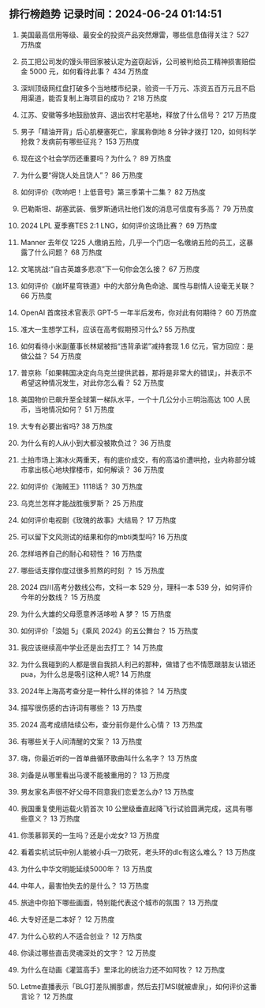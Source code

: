 
## 排行榜趋势 记录时间：2024-06-24 01:14:51
  
  1. 美国最高信用等级、最安全的投资产品突然爆雷，哪些信息值得关注？ 527 万热度
    
  2. 员工把公司发的馒头带回家被认定为盗窃起诉，公司被判给员工精神损害赔偿金 5000 元，如何看待此事？ 434 万热度
    
  3. 深圳顶级网红盘打破多个当地楼市纪录，验资一千万元、冻资五百万元且不启用渠道，能否复制上海项目的成功？ 218 万热度
    
  4. 江苏、安徽等多地鼓励放弃、退出农村宅基地，释放了什么信号？ 217 万热度
    
  5. 男子「精油开背」后心肌梗塞死亡，家属称倒地 8 分钟才拨打 120，如何科学抢救？发病前有哪些征兆？ 153 万热度
    
  6. 现在这个社会学历还重要吗？为什么？ 89 万热度
    
  7. 为什么要“得饶人处且饶人”？ 86 万热度
    
  8. 如何评价《吹响吧！上低音号》第三季第十二集？ 82 万热度
    
  9. 巴勒斯坦、胡塞武装、俄罗斯通讯社他们发的消息可信度有多高？ 79 万热度
    
  10. 2024 LPL 夏季赛TES 2:1 LNG，如何评价这场比赛？ 69 万热度
    
  11. Manner 去年仅 1225 人缴纳五险，几乎一个门店一名缴纳五险的员工，这暴露了什么问题？ 68 万热度
    
  12. 文笔挑战∶“自古英雄多悲凉”下一句你会怎么接？ 67 万热度
    
  13. 如何评价《崩坏星穹铁道》中的大部分角色命途、属性与剧情人设毫无关联？ 66 万热度
    
  14. OpenAI 首席技术官表示 GPT-5 一年半后发布，你对此有何期待？ 60 万热度
    
  15. 准大一生想学工科，应该在高考假期预习什么? 55 万热度
    
  16. 如何看待小米副董事长林斌被指“违背承诺”减持套现 1.6 亿元，官方回应：是做公益？ 54 万热度
    
  17. 普京称「如果韩国决定向乌克兰提供武器，那将是非常大的错误」，并表示不希望这种情况发生，对此你怎么看？ 52 万热度
    
  18. 美国物价已飙升至全球第一梯队水平，一个十几公分小三明治高达 100 人民币，当地情况如何？ 51 万热度
    
  19. 大专有必要出省吗? 38 万热度
    
  20. 为什么有的人从小到大都没被欺负过？ 36 万热度
    
  21. 土拍市场上演冰火两重天，有的底价成交，有的高溢价遭哄抢，业内称部分城市拿出核心地块撑楼市，如何解读？ 36 万热度
    
  22. 如何评价《海贼王》1118话？ 30 万热度
    
  23. 乌克兰怎样才能战胜俄罗斯？ 25 万热度
    
  24. 如何评价电视剧《玫瑰的故事》大结局？ 17 万热度
    
  25. 可以留下文风测试的结果和你的mbti类型吗? 16 万热度
    
  26. 怎样培养自己的耐心和韧性？ 16 万热度
    
  27. 哪些话支撑你度过很多煎熬的时刻 ？ 15 万热度
    
  28. 2024 四川高考分数线公布，文科一本 529 分，理科一本 539 分，如何评价今年的分数线？ 15 万热度
    
  29. 为什么大雄的父母愿意养活哆啦 A 梦？ 15 万热度
    
  30. 如何评价「浪姐 5」《乘风 2024》的五公舞台？ 15 万热度
    
  31. 我应该继续高中学业还是出去打工？ 14 万热度
    
  32. 为什么我碰到的人都是很自我损人利己的那种，做错了也不情愿跟朋友认错还pua，为什么总是吸引这种人呢? 14 万热度
    
  33. 2024年上海高考查分是一种什么样的体验？ 14 万热度
    
  34. 描写很伤感的古诗词有哪些？ 13 万热度
    
  35. 2024 高考成绩陆续公布，查分前你是什么心情？ 13 万热度
    
  36. 有哪些关于人间清醒的文案？ 13 万热度
    
  37. 嗨，你最近听的一首单曲循环歌曲叫什么名字？ 13 万热度
    
  38. 刘备是从哪里看出马谡不能被重用的？ 13 万热度
    
  39. 男友家名声很不好父母不同意我们恋爱怎么办? 13 万热度
    
  40. 我国重复使用运载火箭首次 10 公里级垂直起降飞行试验圆满完成，这具有哪些意义？ 13 万热度
    
  41. 你羡慕郭芙的一生吗？还是小龙女? 13 万热度
    
  42. 看着实机试玩中别人能被小兵一刀砍死，老头环的dlc有这么难么？ 13 万热度
    
  43. 为什么中华文明能延续5000年？ 13 万热度
    
  44. 中年人，最害怕失去的是什么？ 13 万热度
    
  45. 旅途中你拍下哪些画面，特别能代表这个城市的氛围？ 13 万热度
    
  46. 大专好还是二本好？ 12 万热度
    
  47. 为什么心软的人不适合创业？ 12 万热度
    
  48. 你读过哪些直击灵魂深处的文字？ 12 万热度
    
  49. 为什么在动画《灌篮高手》里泽北的统治力还不如阿牧？ 12 万热度
    
  50. Letme直播表示「BLG打差队搁那虐，然后去打MSI就被虐泉」，如何评价这番言论？ 12 万热度
    